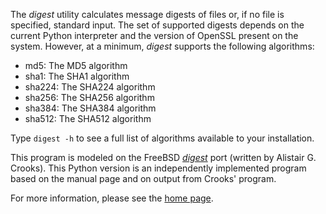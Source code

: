 The *digest* utility calculates message digests of files or, if no file is
specified, standard input. The set of supported digests depends on the
current Python interpreter and the version of OpenSSL present on the
system. However, at a minimum, *digest* supports the following algorithms:

* md5: The MD5 algorithm
* sha1: The SHA1 algorithm
* sha224: The SHA224 algorithm
* sha256: The SHA256 algorithm
* sha384: The SHA384 algorithm
* sha512: The SHA512 algorithm

Type `digest -h` to see a full list of algorithms available to your
installation.

This program is modeled on the FreeBSD [*digest*][] port (written by
Alistair G. Crooks). This Python version is an independently implemented
program based on the manual page and on output from Crooks' program.

For more information, please see the [home page][].

[*digest*]: http://www.freebsd.org/cgi/url.cgi?ports/security/digest/pkg-descr
[home page]: http://software.clapper.org/digest/
